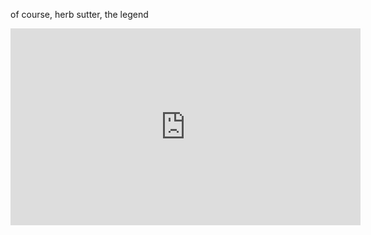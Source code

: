 
of course, herb sutter, the legend
  
<iframe width="560" height="315" src="https://www.youtube.com/embed/hEx5DNLWGgA" frameborder="0" allowfullscreen></iframe>

